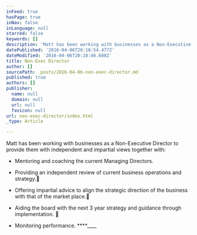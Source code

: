 ```yaml
---
inFeed: true
hasPage: true
inNav: false
inLanguage: null
starred: false
keywords: []
description: 'Matt has been working with businesses as a Non-Executive Director to provide them with independent and impartial views together with:'
datePublished: '2016-04-06T20:18:54.477Z'
dateModified: '2016-04-06T20:18:46.608Z'
title: Non-Exec Director
author: []
sourcePath: _posts/2016-04-06-non-exec-director.md
published: true
authors: []
publisher:
  name: null
  domain: null
  url: null
  favicon: null
url: non-exec-director/index.html
_type: Article

---
```

Matt has been working with businesses as a Non-Executive Director to provide them with independent and impartial views together with:

* Mentoring and coaching the current Managing Directors.

* Providing an independent review of current business operations and strategy. 

* Offering impartial advice to align the strategic direction of the business with that of the market place.

* Aiding the board with the next 3 year strategy and guidance through implementation.


* Monitoring performance. 
****____